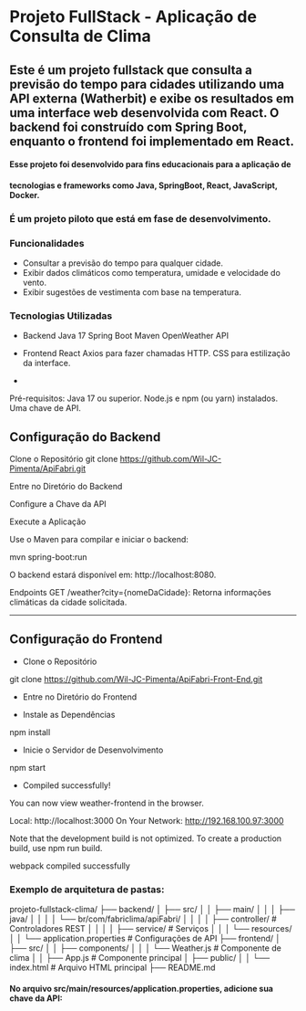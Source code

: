 # Projeto FullStack - Aplicação de Consulta de Clima
## Este é um projeto fullstack que consulta a previsão do tempo para cidades utilizando uma API externa (Watherbit) e exibe os resultados em uma interface web desenvolvida com React. O backend foi construído com Spring Boot, enquanto o frontend foi implementado em React.
#### Esse projeto foi desenvolvido para fins educacionais para a aplicação de 
#### tecnologias e frameworks como Java, SpringBoot, React, JavaScript, Docker.
### É um projeto piloto que está em fase de desenvolvimento.

### Funcionalidades
* Consultar a previsão do tempo para qualquer cidade.
* Exibir dados climáticos como temperatura, umidade e velocidade do vento.
* Exibir sugestões de vestimenta com base na temperatura.

### Tecnologias Utilizadas

* Backend
Java 17
Spring Boot
Maven
OpenWeather API

* Frontend
React
Axios para fazer chamadas HTTP.
CSS para estilização da interface.
* 
Pré-requisitos:
Java 17 ou superior.
Node.js e npm (ou yarn) instalados.
Uma chave de API.


## Configuração do Backend
Clone o Repositório
git clone https://github.com/Wil-JC-Pimenta/ApiFabri.git

Entre no Diretório do Backend

Configure a Chave da API

Execute a Aplicação

Use o Maven para compilar e iniciar o backend:

mvn spring-boot:run

O backend estará disponível em: http://localhost:8080.

Endpoints
GET /weather?city={nomeDaCidade}: Retorna informações climáticas da cidade solicitada.

**********


## Configuração do Frontend

* Clone o Repositório

git clone https://github.com/Wil-JC-Pimenta/ApiFabri-Front-End.git

* Entre no Diretório do Frontend

* Instale as Dependências

npm install

* Inicie o Servidor de Desenvolvimento

npm start

* Compiled successfully!

You can now view weather-frontend in the browser.

  Local:            http://localhost:3000
  On Your Network:  http://192.168.100.97:3000

Note that the development build is not optimized.
To create a production build, use npm run build.

webpack compiled successfully


### Exemplo de arquitetura de pastas:

projeto-fullstack-clima/
├── backend/
│   ├── src/
│   │   ├── main/
│   │   │   ├── java/
│   │   │   │   └── br/com/fabriclima/apiFabri/
│   │   │   │       ├── controller/      # Controladores REST
│   │   │   │       ├── service/          # Serviços
│   │   │   └── resources/
│   │       └── application.properties   # Configurações de API
├── frontend/
│   ├── src/
│   │   ├── components/
│   │   │   └── Weather.js               # Componente de clima
│   │   ├── App.js                       # Componente principal
│   ├── public/
│   │   └── index.html                   # Arquivo HTML principal
├── README.md



#### No arquivo src/main/resources/application.properties, adicione sua chave da API: